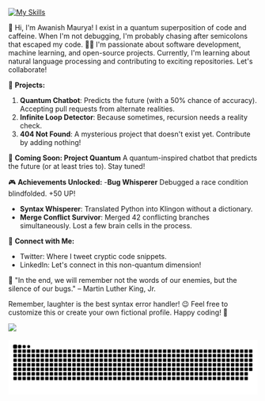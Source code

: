 
[![My Skills](https://skillicons.dev/icons?i=py,html,css,arch,fediverse,ai)](https://skillicons.dev)


👋 Hi, I'm Awanish Maurya! I exist in a quantum superposition of code and caffeine. When I'm not debugging, I'm probably chasing after semicolons that escaped my code. 🕵️‍♂️
I'm passionate about software development, machine learning, and open-source projects. Currently, I'm learning about natural language processing and contributing to exciting repositories. Let's collaborate! 

🚀 **Projects:**
1. **Quantum Chatbot**: Predicts the future (with a 50% chance of accuracy). Accepting pull requests from alternate realities.
2. **Infinite Loop Detector**: Because sometimes, recursion needs a reality check.
3. **404 Not Found**: A mysterious project that doesn't exist yet. Contribute by adding nothing!

🚀 **Coming Soon: Project Quantum**
A quantum-inspired chatbot that predicts the future (or at least tries to). Stay tuned!

🎮 **Achievements Unlocked:**
-**Bug Whisperer**
Debugged a race condition blindfolded. +50 UP!
- **Syntax Whisperer**: Translated Python into Klingon without a dictionary.
- **Merge Conflict Survivor**: Merged 42 conflicting branches simultaneously. Lost a few brain cells in the process.

🔗 **Connect with Me:**
- Twitter: Where I tweet cryptic code snippets.
- LinkedIn: Let's connect in this non-quantum dimension!


🌟 "In the end, we will remember not the words of our enemies, but the silence of our bugs." – Martin Luther King, Jr.

Remember, laughter is the best syntax error handler! 😉 Feel free to customize this or create your own fictional profile. Happy coding! 🚀

![](https://komarev.com/ghpvc/?username=iamawanishmaurya&color=blue)

<img src="https://raw.githubusercontent.com/magojohnji/magojohnji/output/github-contribution-grid-snake-dark.svg"/>
